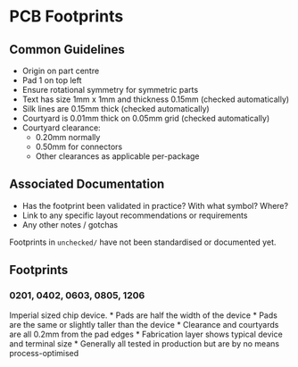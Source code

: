 # PCB Footprints

## Common Guidelines
* Origin on part centre
* Pad 1 on top left
* Ensure rotational symmetry for symmetric parts
* Text has size 1mm x 1mm and thickness 0.15mm (checked automatically)
* Silk lines are 0.15mm thick (checked automatically)
* Courtyard is 0.01mm thick on 0.05mm grid (checked automatically)
* Courtyard clearance:
    * 0.20mm normally
    * 0.50mm for connectors
    * Other clearances as applicable per-package

## Associated Documentation
* Has the footprint been validated in practice? With what symbol? Where?
* Link to any specific layout recommendations or requirements
* Any other notes / gotchas

Footprints in `unchecked/` have not been standardised or documented yet.

## Footprints

### 0201, 0402, 0603, 0805, 1206

Imperial sized chip device.
    * Pads are half the width of the device
    * Pads are the same or slightly taller than the device
    * Clearance and courtyards are all 0.2mm from the pad edges
    * Fabrication layer shows typical device and terminal size
    * Generally all tested in production but are by no means process-optimised
